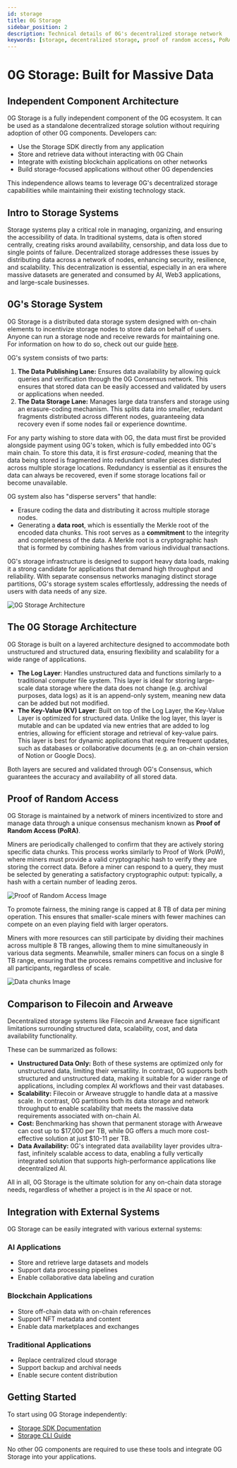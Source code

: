 ```yaml
---
id: storage
title: 0G Storage
sidebar_position: 2
description: Technical details of 0G's decentralized storage network
keywords: [storage, decentralized storage, proof of random access, PoRA]
---
```


# 0G Storage: Built for Massive Data

## Independent Component Architecture

0G Storage is a fully independent component of the 0G ecosystem. It can be used as a standalone decentralized storage solution without requiring adoption of other 0G components. Developers can:

- Use the Storage SDK directly from any application
- Store and retrieve data without interacting with 0G Chain
- Integrate with existing blockchain applications on other networks
- Build storage-focused applications without other 0G dependencies

This independence allows teams to leverage 0G's decentralized storage capabilities while maintaining their existing technology stack.

## Intro to Storage Systems

Storage systems play a critical role in managing, organizing, and ensuring the accessibility of data. In traditional systems, data is often stored centrally, creating risks around availability, censorship, and data loss due to single points of failure. Decentralized storage addresses these issues by distributing data across a network of nodes, enhancing security, resilience, and scalability. This decentralization is essential, especially in an era where massive datasets are generated and consumed by AI, Web3 applications, and large-scale businesses.

## 0G's Storage System

0G Storage is a distributed data storage system designed with on-chain elements to incentivize storage nodes to store data on behalf of users. Anyone can run a storage node and receive rewards for maintaining one. For information on how to do so, check out our guide [here](/node-operations/storage-node). 

0G's system consists of two parts:

1. **The Data Publishing Lane:** Ensures data availability by allowing quick queries and verification through the 0G Consensus network. This ensures that stored data can be easily accessed and validated by users or applications when needed. 
2. **The Data Storage Lane:** Manages large data transfers and storage using an erasure-coding mechanism. This splits data into smaller, redundant fragments distributed across different nodes, guaranteeing data recovery even if some nodes fail or experience downtime. 

For any party wishing to store data with 0G, the data must first be provided alongside payment using 0G's token, which is fully embedded into 0G's main chain. To store this data, it is first *erasure-coded,* meaning that the data being stored is fragmented into redundant smaller pieces distributed across multiple storage locations. Redundancy is essential as it ensures the data can always be recovered, even if some storage locations fail or become unavailable. 

0G system also has "disperse servers" that handle:

* Erasure coding the data and distributing it across multiple storage nodes. 
* Generating a **data root**, which is essentially the Merkle root of the encoded data chunks. This root serves as a **commitment** to the integrity and completeness of the data. A Merkle root is a cryptographic hash that is formed by combining hashes from various individual transactions.

0G's storage infrastructure is designed to support heavy data loads, making it a strong candidate for applications that demand high throughput and reliability. With separate consensus networks managing distinct storage partitions, 0G's storage system scales effortlessly, addressing the needs of users with data needs of any size.

<div style={{textAlign: 'center'}}>
  <img src="/img/0G Storage Architecture.png" alt="0G Storage Architecture" style={{maxWidth: '100%'}} />
</div>

## The 0G Storage Architecture

0G Storage is built on a layered architecture designed to accommodate both unstructured and structured data, ensuring flexibility and scalability for a wide range of applications.

* **The Log Layer**: Handles unstructured data and functions similarly to a traditional computer file system. This layer is ideal for storing large-scale data storage where the data does not change (e.g. archival purposes, data logs) as it is an append-only system, meaning new data can be added but not modified. 
* **The Key-Value (KV) Layer**: Built on top of the Log Layer, the Key-Value Layer is optimized for structured data. Unlike the log layer, this layer is mutable and can be updated via new entries that are added to log entries, allowing for efficient storage and retrieval of key-value pairs. This layer is best for dynamic applications that require frequent updates, such as databases or collaborative documents (e.g. an on-chain version of Notion or Google Docs).

Both layers are secured and validated through 0G's Consensus, which guarantees the accuracy and availability of all stored data.

## Proof of Random Access

0G Storage is maintained by a network of miners incentivized to store and manage data through a unique consensus mechanism known as **Proof of Random Access (PoRA)**.

Miners are periodically challenged to confirm that they are actively storing specific data chunks. This process works similarly to Proof of Work (PoW), where miners must provide a valid cryptographic hash to verify they are storing the correct data. Before a miner can respond to a query, they must be selected by generating a satisfactory cryptographic output: typically, a hash with a certain number of leading zeros.

<div style={{textAlign: 'center'}}>
  <img src="/img/pora.png" alt="Proof of Random Access Image" style={{maxWidth: '100%'}} />
</div>

To promote fairness, the mining range is capped at 8 TB of data per mining operation. This ensures that smaller-scale miners with fewer machines can compete on an even playing field with larger operators. 

Miners with more resources can still participate by dividing their machines across multiple 8 TB ranges, allowing them to mine simultaneously in various data segments. Meanwhile, smaller miners can focus on a single 8 TB range, ensuring that the process remains competitive and inclusive for all participants, regardless of scale.

<div style={{textAlign: 'center'}}>
  <img src="/img/data-chanks.png" alt="Data chunks Image" style={{maxWidth: '100%'}} />
</div>

## Comparison to Filecoin and Arweave

Decentralized storage systems like Filecoin and Arweave face significant limitations surrounding structured data, scalability, cost, and data availability functionality.

These can be summarized as follows:

* **Unstructured Data Only:** Both of these systems are optimized only for unstructured data, limiting their versatility. In contrast, 0G supports both structured and unstructured data, making it suitable for a wider range of applications, including complex AI workflows and their vast databases.
* **Scalability:** Filecoin or Arweave struggle to handle data at a massive scale. In contrast, 0G partitions both its data storage and network throughput to enable scalability that meets the massive data requirements associated with on-chain AI. 
* **Cost:** Benchmarking has shown that permanent storage with Arweave can cost up to \$17,000 per TB, while 0G offers a much more cost-effective solution at just \$10-11 per TB. 
* **Data Availability:** 0G's integrated data availability layer provides ultra-fast, infinitely scalable access to data, enabling a fully vertically integrated solution that supports high-performance applications like decentralized AI.

All in all, 0G Storage is the ultimate solution for any on-chain data storage needs, regardless of whether a project is in the AI space or not.

## Integration with External Systems

0G Storage can be easily integrated with various external systems:

### AI Applications
- Store and retrieve large datasets and models
- Support data processing pipelines
- Enable collaborative data labeling and curation

### Blockchain Applications
- Store off-chain data with on-chain references
- Support NFT metadata and content
- Enable data marketplaces and exchanges

### Traditional Applications
- Replace centralized cloud storage
- Support backup and archival needs
- Enable secure content distribution

## Getting Started

To start using 0G Storage independently:

- [Storage SDK Documentation](/developer-hub/building-on-0g/storage-sdk)
- [Storage CLI Guide](/developer-hub/building-on-0g/storage-cli)

No other 0G components are required to use these tools and integrate 0G Storage into your applications.